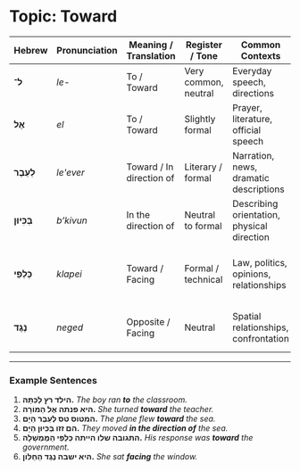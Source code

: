 # Topic: Toward

| Hebrew  | Pronunciation  | Meaning / Translation | Register / Tone      | Common Contexts                         | Notes / Nuance                        |
|--------------------|----------------|------------------------|----------------------|------------------------------------------|----------------------------------------|
| **ל־**             | *le-*          | To / Toward            | Very common, neutral | Everyday speech, directions             | Most basic and versatile               |
| **אֶל**            | *el*           | To / Toward            | Slightly formal      | Prayer, literature, official speech     | Slightly elevated or poetic            |
| **לְעֵבֶר**         | *le'ever*       | Toward / In direction of | Literary / formal     | Narration, news, dramatic descriptions | Implies **directionality**, focus     |
| **בְּכִּיוּן**       | *b’kivun*       | In the direction of    | Neutral to formal    | Describing orientation, physical direction | Used with motion verbs (זז, נָסַע)     |
| **כְּלַפֵּי**        | *klapei*        | Toward / Facing        | Formal / technical   | Law, politics, opinions, relationships | Often **figurative** (e.g., attitude toward someone) |
| **נֶגֶד**           | *neged*         | Opposite / Facing      | Neutral               | Spatial relationships, confrontation    | Not movement—**facing** something      |

---

### Example Sentences
1. **הילד רץ לַכִּתָּה.**     *The boy ran **to** the classroom.*
2. **היא פנתה אֶל הַמּוֹרָה.**  *She turned **toward** the teacher.*
3. **המטוס טס לְעֵבֶר הַיָּם.**  *The plane flew **toward** the sea.*
4. **הם זזו בְּכִּיוּן הַיָּם.**  *They moved **in the direction of** the sea.*
5. **התגובה שלו הייתה כְּלַפֵּי הַמֶּמְשָׁלָה.**  *His response was **toward** the government.*
6. **היא ישבה נֶגֶד הַחַלּוֹן.**  *She sat **facing** the window.*
